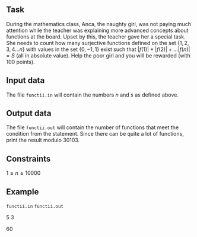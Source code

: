 ## Task

During the mathematics class, Anca, the naughty girl, was not paying much attention while the teacher was explaining more advanced concepts about functions at the board. Upset by this, the teacher gave her a special task. She needs to count how many surjective functions defined on the set $\{ 1 , 2 , 3 , 4 \dots n \}$ with values in the set $\{ 0 , -1 , 1 \}$ exist such that $| f ( 1 )| + | f ( 2 )| + \dots | f ( n )| = S$ (all in absolute value). Help the poor girl and you will be rewarded (with 100 points).

## Input data

The file `functii.in` will contain the numbers $n$ and $s$ as defined above.

## Output data

The file `functii.out` will contain the number of functions that meet the condition from the statement. Since there can be quite a lot of functions, print the result modulo 30103.

## Constraints

$1 \leq n \leq 10000$

## Example

`functii.in` `functii.out`

$5$ $3$

$60$